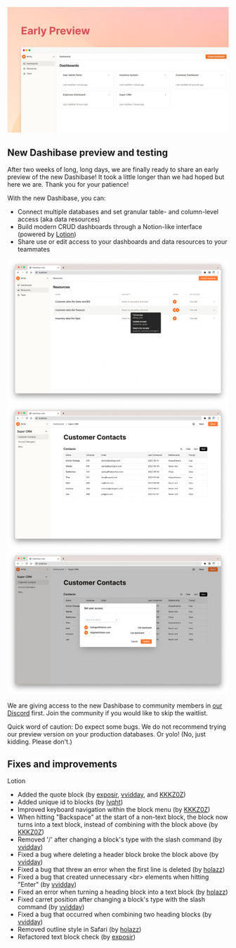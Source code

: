 ![New Dashibase](../assets/2022-08-preview.png)

## New Dashibase preview and testing

After two weeks of long, long days, we are finally ready to share an early preview of the new Dashibase! It took a little longer than we had hoped but here we are. Thank you for your patience!

With the new Dashibase, you can:

- Connect multiple databases and set granular table- and column-level access (aka data resources)
- Build modern CRUD dashboards through a Notion-like interface (powered by [Lotion](https://github.com/dashibase/lotion))
- Share use or edit access to your dashboards and data resources to your teammates

![New Dashibase - Resources](../assets/2022-08-preview-resources.png)
![New Dashibase - Dashboard](../assets/2022-08-preview-dashboard.png)
![New Dashibase - Access](../assets/2022-08-preview-access.png)

We are giving access to the new Dashibase to community members in [our Discord](https://discord.gg/rUw2snFeUZ) first. Join the community if you would like to skip the waitlist.  

Quick word of caution: Do expect some bugs. We do not recommend trying our preview version on your production databases. Or yolo! (No, just kidding. Please don't.)

## Fixes and improvements

Lotion

- Added the quote block (by [exposir](https://github.com/Dashibase/lotion/pull/32), [vvidday](https://github.com/Dashibase/lotion/pull/34), and [KKKZ0Z](https://github.com/Dashibase/lotion/pull/37))
- Added unique id to blocks (by [lyqht](https://github.com/Dashibase/lotion/pull/45))
- Improved keyboard navigation within the block menu (by [KKKZ0Z](https://github.com/Dashibase/lotion/pull/21))
- When hitting "Backspace" at the start of a non-text block, the block now turns into a text block, instead of combining with the block above (by [KKKZ0Z](https://github.com/Dashibase/lotion/pull/38))
- Removed '/' after changing a block's type with the slash command (by [vvidday](https://github.com/Dashibase/lotion/pull/33))
- Fixed a bug where deleting a header block broke the block above (by [vvidday](https://github.com/Dashibase/lotion/pull/23))
- Fixed a bug that threw an error when the first line is deleted (by [holazz](https://github.com/Dashibase/lotion/pull/24))
- Fixed a bug that created unnecessary \<br> elements when hitting "Enter" (by [vvidday](https://github.com/Dashibase/lotion/pull/26))
- Fixed an error when turning a heading block into a text block (by [holazz](https://github.com/Dashibase/lotion/pull/31))
- Fixed carret position after changing a block's type with the slash command (by [vvidday](https://github.com/Dashibase/lotion/pull/33))
- Fixed a bug that occurred when combining two heading blocks (by [vvidday](https://github.com/Dashibase/lotion/pull/36))
- Removed outline style in Safari (by [holazz](https://github.com/Dashibase/lotion/pull/28))
- Refactored text block check (by [exposir](https://github.com/Dashibase/lotion/pull/44))
